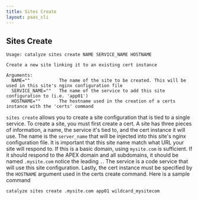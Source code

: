 ```yaml
---
title: Sites Create
layout: paas_cli
---
```


## Sites Create

```
Usage: catalyze sites create NAME SERVICE_NAME HOSTNAME

Create a new site linking it to an existing cert instance

Arguments:
  NAME=""           The name of the site to be created. This will be used in this site's nginx configuration file
  SERVICE_NAME=""   The name of the service to add this site configuration to (i.e. 'app01')
  HOSTNAME=""       The hostname used in the creation of a certs instance with the 'certs' command
```

`sites create` allows you to create a site configuration that is tied to a single service. To create a site, you must first <a data-unique="CertsCreate">create a cert</a>. A site has three pieces of information, a name, the service it's tied to, and the cert instance it will use. The name is the `server_name` that will be injected into this site's nginx configuration file. It is important that this site name match what URL your site will respond to. If this is a basic domain, using `mysite.com` is sufficient. If it should respond to the APEX domain and all subdomains, it should be named `.mysite.com` notice the leading `.`. The service is a code service that will use this site configuration. Lastly, the cert instance must be specified by the `HOSTNAME` argument used in the <a data-unique="CertsCreate">certs create</a> command. Here is a sample command

```
catalyze sites create .mysite.com app01 wildcard_mysitecom
```
